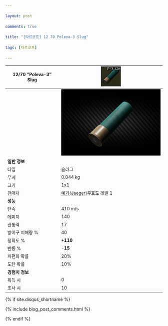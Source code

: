 ```yaml
---

layout: post

comments: true

title: "[타르코프] 12 70 Poleva-3 Slug"

tags: [타르코프]

---
```


|12/70 "Poleva-3" Slug|![12/70 "Poleva-3" Slug](/assets/image/tarkov/bullet/Poleva3_Icon.png)|
|--|--|
||![12/70 "Poleva-3" Slug](/assets/image/tarkov/bullet/Poleva3.png)|
|**일반 정보**|
|타입|슬러그|
|무게|0.044 kg|
|크기|1x1|
|판매처|[예거(Jaeger)](https://)우호도 레벨 1|
|**성능**|
|탄속|410 m/s|
|데미지|140|
|관통력|17|
|방어구 피해량 %|40|
|정확도 %|**+110**|
|반동 %|**-15**|
|파편화 확률|20%|
|도탄 확률|10%|
|**경험치 정보**|
|획득 시|0|
|조사 시|10|

{% if site.disqus_shortname %}

<div class="comments">

  {% include blog_post_comments.html %}

</div>

{% endif %}



<div id="disqus_thread"></div>